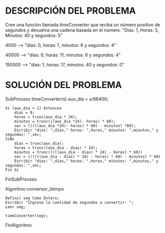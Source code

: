 # DESCRIPCIÓN DEL PROBLEMA

Cree una función llamada timeConverter que reciba un número positivo de segundos y devuelva una cadena basada en el número. "Días: 1, Horas: 5, Minutos: 40 y segundos: 5"

4000 --> "días: 0, horas: 1, minutos: 6 y segundos: 4"

40000 --> "días: 0, horas: 11, minutos: 6 y segundos: 4"

150000 --> "días: 1, horas: 17, minutos: 40 y segundos: 0"


# SOLUCIÓN DEL PROBLEMA

SubProceso timeConverter(s)
	aux_dia = s/86400;
	
	Si (aux_dia < 1) Entonces
		dias = 0;
		horas = trunc(aux_dia * 24);
		minutos = trunc(((aux_dia *24)- horas) * 60);
		sec = (((((aux_dia *24)- horas) * 60) - minutos) *60);
		Escribir "dias: ",dias," horas: ",horas," minutos: ",minutos," y segundos: ",sec;
	SiNo
		dias = trunc(aux_dia);
		horas = trunc((aux_dia - dias) * 24);
		minutos = trunc(((((aux_dia - dias) * 24) - horas) * 60))
		sec = ((((((aux_dia - dias) * 24) - horas) * 60) - minutos) * 60)
		Escribir "dias: ",dias," horas: ",horas," minutos: ",minutos," y segundos: ",sec;
	Fin Si
FinSubProceso


Algoritmo conversor_tiempo

	Definir seg Como Entero;
	Escribir "Ingrese la cantidad de segundos a convertir: ";
	Leer seg;
	
	timeConverter(seg);
	
FinAlgoritmo